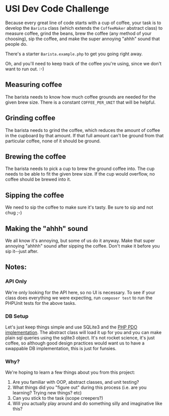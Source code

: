 # USI Dev Code Challenge

Because every great line of code starts with a cup of coffee, your task is to develop the `Barista` class (which extends the `CoffeeMaker` abstract class) to measure coffee, grind the beans, brew the coffee (any method of your choosing), sip the coffee, and make the super annoying "ahhh" sound that people do.

There's a starter `Barista.example.php` to get you going right away.

Oh, and you'll need to keep track of the coffee you're using, since we don't want to run out. :-)

## Measuring coffee
The barista needs to know how much coffee grounds are needed for the given brew size. There is a constant `COFFEE_PER_UNIT` that will be helpful.

## Grinding coffee
The barista needs to grind the coffee, which reduces the amount of coffee in the cupboard by that amount. If that full amount can't be ground from that particular coffee, none of it should be ground.

## Brewing the coffee
The barista needs to pick a cup to brew the ground coffee into. The cup needs to be able to fit the given brew size. If the cup would overflow, no coffee should be brewed into it.

## Sipping the coffee
We need to sip the coffee to make sure it's tasty. Be sure to sip and not chug ;-)

## Making the "ahhh" sound
We all know it's annoying, but some of us do it anyway. Make that super annoying "ahhhh" sound after sipping the coffee. Don't make it before you sip it--just after.

## Notes:

### API Only
We're only looking for the API here, so no UI is necessary. To see if your class does everything we were expecting, run `composer test` to run the PHPUnit tests for the above tasks.

### DB Setup
Let's just keep things simple and use SQLite3 and the [PHP PDO implementation](https://php.net/manual/en/book.pdo.php). The abstract class will load it up for you and you can make plain sql queries using the sqlite3 object. It's not rocket science, it's just coffee, so although good design practices would want us to have a swappable DB implementation, this is just for funsies.

### Why?
We're hoping to learn a few things about you from this project:
 1. Are you familiar with OOP, abstract classes, and unit testing?
 2. What things did you "figure out" during this process (i.e. are you learning? Trying new things? etc)
 3. Can you stick to the task (scope creepers?)
 4. Will you actually play around and do something silly and imaginative like this?